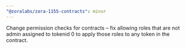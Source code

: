 ```yaml
---
"@zoralabs/zora-1155-contracts": minor
---
```


Change permission checks for contracts – fix allowing roles that are not admin assigned to tokenid 0 to apply those roles to any token in the contract.
